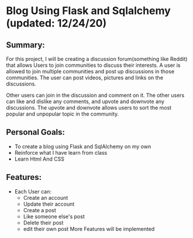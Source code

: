 # Blog Using Flask and Sqlalchemy (updated: 12/24/20)
## Summary:
For this project, I will be creating a discussion forum(something like Reddit) that allows Users to join communities to discuss their interests. A user is allowed to join multiple communities and post up discussions in those communities. The user can post videos, pictures and links on the discussions. 

Other users can join in the discussion and comment on it. The other users can like and dislike any comments, and upvote and downvote any discussions. The upvote and downvote allows users to sort the most popular and unpopular topic in the community.

## Personal Goals:
* To create a blog using Flask and SqlAlchemy on my own
* Reinforce what I have learn from class
* Learn Html And CSS

## Features: 
* Each User can:
    * Create an account
    * Update their account
    * Create a post
    * Like someone else's post
    * Delete their post
    * edit their own post
More Features will be implemented
